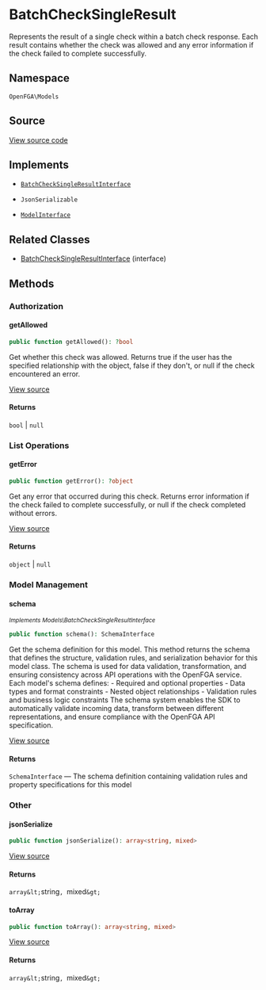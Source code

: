 # BatchCheckSingleResult

Represents the result of a single check within a batch check response. Each result contains whether the check was allowed and any error information if the check failed to complete successfully.

## Namespace

`OpenFGA\Models`

## Source

[View source code](https://github.com/evansims/openfga-php/blob/main/src/Models/BatchCheckSingleResult.php)

## Implements

* [`BatchCheckSingleResultInterface`](BatchCheckSingleResultInterface.md)

* `JsonSerializable`

* [`ModelInterface`](ModelInterface.md)

## Related Classes

* [BatchCheckSingleResultInterface](Models/BatchCheckSingleResultInterface.md) (interface)

## Methods

### Authorization

#### getAllowed

```php
public function getAllowed(): ?bool

```

Get whether this check was allowed. Returns true if the user has the specified relationship with the object, false if they don&#039;t, or null if the check encountered an error.

[View source](https://github.com/evansims/openfga-php/blob/main/src/Models/BatchCheckSingleResult.php#L87)

#### Returns

`bool` &#124; `null`

### List Operations

#### getError

```php
public function getError(): ?object

```

Get any error that occurred during this check. Returns error information if the check failed to complete successfully, or null if the check completed without errors.

[View source](https://github.com/evansims/openfga-php/blob/main/src/Models/BatchCheckSingleResult.php#L96)

#### Returns

`object` &#124; `null`

### Model Management

#### schema

*<small>Implements Models\BatchCheckSingleResultInterface</small>*

```php
public function schema(): SchemaInterface

```

Get the schema definition for this model. This method returns the schema that defines the structure, validation rules, and serialization behavior for this model class. The schema is used for data validation, transformation, and ensuring consistency across API operations with the OpenFGA service. Each model&#039;s schema defines: - Required and optional properties - Data types and format constraints - Nested object relationships - Validation rules and business logic constraints The schema system enables the SDK to automatically validate incoming data, transform between different representations, and ensure compliance with the OpenFGA API specification.

[View source](https://github.com/evansims/openfga-php/blob/main/src/Models/ModelInterface.php#L52)

#### Returns

`SchemaInterface` — The schema definition containing validation rules and property specifications for this model

### Other

#### jsonSerialize

```php
public function jsonSerialize(): array<string, mixed>

```

[View source](https://github.com/evansims/openfga-php/blob/main/src/Models/BatchCheckSingleResult.php#L107)

#### Returns

`array&lt;`string`, `mixed`&gt;`

#### toArray

```php
public function toArray(): array<string, mixed>

```

[View source](https://github.com/evansims/openfga-php/blob/main/src/Models/BatchCheckSingleResult.php#L120)

#### Returns

`array&lt;`string`, `mixed`&gt;`
